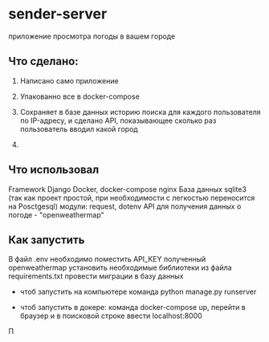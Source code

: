 # sender-server
приложение просмотра погоды в вашем городе

## Что сделано:

1. Написано само приложение

2. Упакованно все в docker-compose 

3. Сохраняет в базе данных историю поиска для каждого пользователя по IP-адресу, и сделано API, показывающее сколько раз пользователь вводил какой город

4. 

## Что использовал
 Framework Django
 Docker, docker-compose
 nginx
 База данных sqlite3 (так как проект простой, при необходимости с легкостью переносится на Posctgesql)
 модули: request, dotenv
 API для получения данных о погоде - "openweathermap" 

 ## Как запустить

В файл .env необходимо поместить API_KEY полученный openweathermap 
установить необходимые библиотеки из файла requirements.txt
провести миграции в базу данных 

- чтоб запустить на компьютере команда python manage.py runserver

- чтоб запустить в докере: команда docker-compose up, перейти в браузер и в поисковой строке ввести localhost:8000

П

